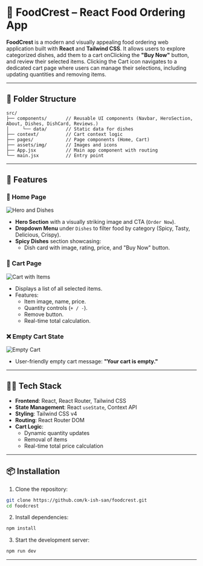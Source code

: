 # 🥘 FoodCrest – React Food Ordering App

**FoodCrest** is a modern and visually appealing food ordering web application built with **React** and **Tailwind CSS**. It allows users to explore categorized dishes, add them to a cart onClicking the **"Buy Now"** button, and review their selected items. Clicking the Cart icon navigates to a dedicated cart page where users can manage their selections, including updating quantities and removing items.

---

## 📁 Folder Structure


```plaintext
src/
├── components/       // Reusable UI components (Navbar, HeroSection, About, Dishes, DishCard, Reviews.)
│     └── data/       // Static data for dishes
├── context/          // Cart context logic
├── pages/            // Page components (Home, Cart)
├── assets/img/       // Images and icons
├── App.jsx           // Main app component with routing
└── main.jsx          // Entry point
```

---

## 🚀 Features

### 🌟 Home Page

![Hero and Dishes](https://res.cloudinary.com/dc4gefidz/image/upload/v1751523397/Screenshot_2_izwhvo.png)

- **Hero Section** with a visually striking image and CTA (`Order Now`).
- **Dropdown Menu** under `Dishes` to filter food by category (Spicy, Tasty, Delicious, Crispy).
- **Spicy Dishes** section showcasing:
  - Dish card with image, rating, price, and "Buy Now" button.

### 🛒 Cart Page

![Cart with Items](https://res.cloudinary.com/dc4gefidz/image/upload/v1751523396/Screenshot_3_wq9umu.png)

- Displays a list of all selected items.
- Features:
  - Item image, name, price.
  - Quantity controls (`+ / -`).
  - Remove button.
  - Real-time total calculation.

### ❌ Empty Cart State

![Empty Cart](https://res.cloudinary.com/dc4gefidz/image/upload/v1751523397/Screenshot_2_izwhvo.png)

- User-friendly empty cart message: **"Your cart is empty."**

---

## 🧑‍💻 Tech Stack

- **Frontend**: React, React Router, Tailwind CSS
- **State Management**: React `useState`, Context API
- **Styling**: Tailwind CSS v4
- **Routing**: React Router DOM
- **Cart Logic**:
  - Dynamic quantity updates
  - Removal of items
  - Real-time total price calculation

---

## 📦 Installation

1. Clone the repository:

```bash
git clone https://github.com/k-ish-san/foodcrest.git
cd foodcrest
```

2. Install dependencies:

```bash
npm install
```

3. Start the development server:

```bash
npm run dev
```

---
